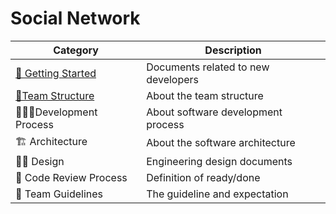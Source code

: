 # Social Network

| Category                                                                        | Description                         |
| ------------------------------------------------------------------------------- | ----------------------------------- |
| [🎉 Getting Started](social-network/1/)                                         | Documents related to new developers |
| [👥Team Structure](https://github.com/israaQaba/Test/blob/main/group-1/team.md) | About the team structure            |
| 👩🏻‍💻Development Process                                                      | About software development process  |
| 🏗 Architecture                                                                 | About the software architecture     |
| 🧑‍🎨 Design                                                                    | Engineering design documents        |
| 👀 Code Review Process                                                          | Definition of ready/done            |
| 📜 Team Guidelines                                                              | The guideline and expectation       |
